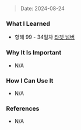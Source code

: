 > Date: 2024-08-24

### What I Learned

- 항해 99 - 34일차 [타겟 넘버](https://github.com/tjsry0466/algorithm-study/blob/main/programmers/%ED%83%80%EA%B2%9F%20%EB%84%98%EB%B2%84.py)

### Why It Is Important

- N/A

### How I Can Use It

- N/A

### References

- N/A
